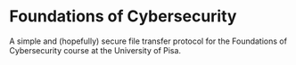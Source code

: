 # Foundations of Cybersecurity

A simple and (hopefully) secure file transfer protocol for the Foundations of Cybersecurity course at the University of Pisa.
